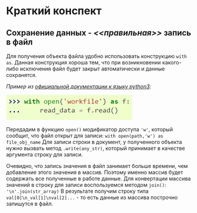 # Краткий конспект 

## Сохранение данных - _<<правильная>>_ запись в файл 

Для получения объекта файла удобно использовать конструкцию `with as`. Данная конструкция хороша тем, что при возникновении какого-либо исключения файл будет закрыт автоматически и данные сохранятся. 

_Пример из_ [_официальной документации к языку python3_](https://docs.python.org/3/):

![alt text](https://github.com/ShmakovVladimir/MIPTengineering/blob/main/RC_lab/synopsis/openFile.png)


Передадим в функцию `open()` модификатор доступа `'w'`, который сообщит, что файл открыт для записи:
`with open(path,'w') as file_obj_name`
Для записи строки в документ, у полученного объекта нужно вызвать метод `.write(any_str)`, который принимает в качестве аргумента строку для записи. 

Очевидно, что запись значения в файл занимает больше времени, чем добавление этого значения в массив. Поэтому именно массив будет содержать все полученные в работе данные.
Для конвертации массива значений в строку для записи воспользуемся методом `join()`:
`'\n'.join(str_array)` 
В результате получим строку типа `val[0]\n_val[1]\nval[2]...` - то есть данные из массива построчно запишутся в файл.


